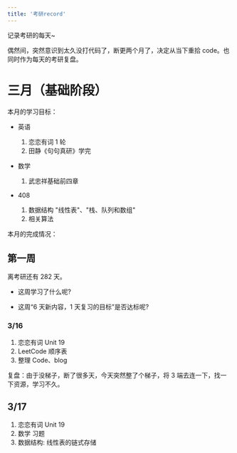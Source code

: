 ```yaml
---
title: '考研record'
---
```


记录考研的每天~

偶然间，突然意识到太久没打代码了，断更两个月了，决定从当下重拾 code。也同时作为每天的考研复盘。

# 三月（基础阶段）

本月的学习目标：

- 英语

  1.  恋恋有词 1 轮
  2.  田静《句句真研》学完

- 数学

  1.  武忠祥基础前四章

- 408

  1.  数据结构 "线性表"、"栈、队列和数组"
  2.  相关算法

本月的完成情况：

## 第一周

离考研还有 282 天。

- 这周学习了什么呢?

- 这周“6 天新内容，1 天复习的目标”是否达标呢?

### 3/16

1. 恋恋有词 Unit 19
2. LeetCode 顺序表
3. 整理 Code、blog


复盘：由于没梯子，断了很多天，今天突然整了个梯子，将 3 端去连一下，找一下资源，学习不久。

## 3/17

1. 恋恋有词 Unit 19
2. 数学 习题
3. 数据结构: 线性表的链式存储
